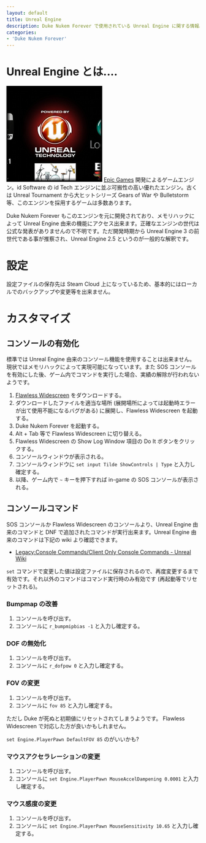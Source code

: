```yaml
---
layout: default
title: Unreal Engine
description: Duke Nukem Forever で使用されている Unreal Engine に関する情報。
categories:
- 'Duke Nukem Forever'
---
```


Unreal Engine とは....
======================

![Unreal Engine ロゴ](./images/unrealengine.jpg)
[Epic Games](http://www.epicgames.com/) 開発によるゲームエンジン。id Software の id Tech エンジンに並ぶ可搬性の高い優れたエンジン。古くは Unreal Tournament から大ヒットシリーズ Gears of War や Bulletstorm 等、このエンジンを採用するゲームは多数あります。

Duke Nukem Forever もこのエンジンを元に開発されており、メモリハックによって Unreal Engine 由来の機能にアクセス出来ます。正確なエンジンの世代は公式な発表がありませんので不明です。ただ開発時期から Unreal Engine 3 の前世代である事が推察され、Unreal Engine 2.5 というのが一般的な解釈です。

設定
====

設定ファイルの保存先は Steam Cloud 上になっているため、基本的にはローカルでのバックアップや変更等を出来ません。

カスタマイズ
============

コンソールの有効化
------------------

標準では Unreal Engine 由来のコンソール機能を使用することは出来ません。現状ではメモリハックによって実現可能になっています。また SOS コンソールを有効にした後、ゲーム内でコマンドを実行した場合、実績の解除が行われないようです。

1. [Flawless Widescreen](http://www.flawlesswidescreen.org/) をダウンロードする。
2. ダウンロードしたファイルを適当な場所 (展開場所によっては起動時エラーが出て使用不能になるバグがある) に展開し、Flawless Widescreen を起動する。
3. Duke Nukem Forever を起動する。
4. Alt + Tab 等で Flawless Widescreen に切り替える。
5. Flawless Widescreen の Show Log Window 項目の Do It ボタンをクリックする。
6. コンソールウィンドウが表示される。
7. コンソールウィンドウに `set input Tilde ShowControls | Type` と入力し確定する。
8. 以降、ゲーム内で `~` キーを押下すれば in-game の SOS コンソールが表示される。

コンソールコマンド
------------------

SOS コンソールか Flawless Widescreen のコンソールより、Unreal Engine 由来のコマンドと DNF で追加されたコマンドが実行出来ます。Unreal Engine 由来のコマンドは下記の wiki より確認できます。

* [Legacy:Console Commands/Client Only Console Commands - Unreal Wiki](http://wiki.beyondunreal.com/Legacy:Console_Commands/Client_Only_Console_Commands)

`set` コマンドで変更した値は設定ファイルに保存されるので、再度変更するまで有効です。それ以外のコマンドはコマンド実行時のみ有効です (再起動等でリセットされる)。

### Bumpmap の改善

1. コンソールを呼び出す。
2. コンソールに `r_bumpmipbias -1` と入力し確定する。

### DOF の無効化

1. コンソールを呼び出す。
2. コンソールに `r_dofpow 0` と入力し確定する。

### FOV の変更

1. コンソールを呼び出す。
2. コンソールに `fov 85` と入力し確定する。

ただし Duke が死ぬと初期値にリセットされてしまうようです。 Flawless Widescreen で対応した方が良いかもしれません。

`set Engine.PlayerPawn DefaultFOV 85` のがいいかも?

### マウスアクセラレーションの変更

1. コンソールを呼び出す。
2. コンソールに `set Engine.PlayerPawn MouseAccelDampening 0.0001` と入力し確定する。

### マウス感度の変更

1. コンソールを呼び出す。
3. コンソールに `set Engine.PlayerPawn MouseSensitivity 10.65` と入力し確定する。
